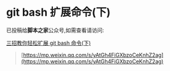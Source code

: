 # git bash 扩展命令(下)

已投稿给**脚本之家**公众号,如需查看请访问: 

[三招教你轻松扩展 git bash 命令(下)](https://mp.weixin.qq.com/s/yAtGh4FiGXbzoCeKnhZ2ag)

> [https://mp.weixin.qq.com/s/yAtGh4FiGXbzoCeKnhZ2ag](https://mp.weixin.qq.com/s/yAtGh4FiGXbzoCeKnhZ2ag)
